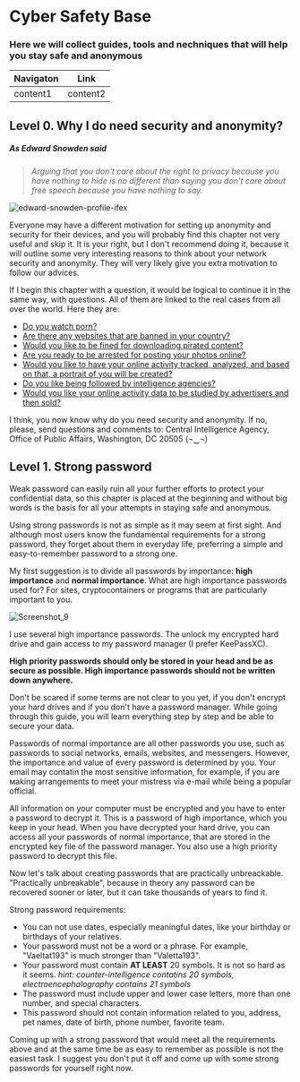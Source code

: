 # Cyber Safety Base

### Here we will collect guides, tools and nechniques that will help you stay safe and anonymous 

Navigaton | Link
----------- | -----------
content1 | content2

## Level 0. Why I do need security and anonymity?

##### As Edward Snowden said
>*Arguing that you don't care about the right to privacy because you 
>have nothing to hide is no different than saying you don't care 
>about free speech because you have nothing to say.*

![edward-snowden-profile-ifex](https://user-images.githubusercontent.com/86369276/123266886-15123680-d505-11eb-8bf7-1265507f6609.jpg)

Everyone may have a different motivation for setting up anonymity and security for their devices, and you will probably find this chapter not very useful and skip it. It is your right, but I don't recommend doing it, because it will outline some very interesting reasons to think about your network security and anonymity. They will very likely give you extra motivation to follow our advices. 

If I begin this chapter with a question, it would be logical to continue it in the same way, with questions. All of them are linked to the real cases from all over the world. Here they are:

* [Do you watch porn?](https://www.theregister.com/2013/02/18/web_cam_singapore_blackmail/)
* [Are there any websites that are banned in your country?](https://en.wikipedia.org/wiki/List_of_websites_blocked_in_the_United_Kingdom)
* [Would you like to be fined for downloading pirated content?](https://www.newser.com/story/306788/woman-gets-6-months-for-using-pirated-copies-of-windows.html)
* [Are you ready to be arrested for posting your photos online?](https://nypost.com/2021/04/20/actress-jailed-in-ghana-for-posing-naked-with-son-on-7th-birthday/)
* [Would you like to have your online activity tracked, analyzed, and based on that, a portrait of you will be created?](https://digit.fyi/uk-mass-surveillance-programmes-ruled-illegal/)
* [Do you like being followed by intelligence agencies?](http://wikileaks.org/)
* [Would you like your online activity data to be studied by advertisers and then sold?](https://www.medicalnewstoday.com/articles/do-mhealth-apps-protect-user-privacy)

I think, you now know why do you need security and anonymity. If no, please, send questions and comments to:
Central Intelligence Agency,
Office of Public Affairs,
Washington, DC 20505
(¬‿¬)

## Level 1. Strong password

Weak password can easily ruin all your further efforts to protect your confidential data, so this chapter is placed at the beginning and without big words is the basis for all your attempts in staying safe and anonymous.

Using strong passwords is not as simple as it may seem at first sight. And although most users know the fundamental requirements for a strong password, they forget about them in everyday life, preferring a simple and easy-to-remember password to a strong one.

My first suggestion is to divide all passwords by importance: **high importance** and **normal importance**. What are high importance passwords used for? For sites, cryptocontainers or programs that are particularly important to you.  

![Screenshot_9](https://user-images.githubusercontent.com/86369276/123275308-e009e200-d50c-11eb-9e63-5252865d032f.png)

I use several high importance passwords. The unlock my encrypted hard drive and gain access to my password manager (I prefer KeePassXC).

**High priority passwords should only be stored in your head and be as secure as possible. High importance passwords should not be written down anywhere.**

Don't be scared if some terms are not clear to you yet, if you don't encrypt your hard drives and if you don't have a password manager. While going through this guide, you will learn everything step by step and be able to secure your data.

Passwords of normal importance are all other passwords you use, such as passwords to social networks, emails, websites, and messengers. However, the importance and value of every password is determined by you. Your email may contatin the most sensitive information, for example, if you are мaking arrangements to meet your mistress via e-mail while being a popular official.

All information on your computer must be encrypted and you have to enter a password to decrypt it. This is a password of high importance, which you keep in your head. When you have decrypted your hard drive, you can access all your passwords of normal importance, that are stored in the encrypted key file of the password manager. You also use a high priority password to decrypt this file.

Now let's talk about creating passwords that are practically unbreackable. "Practically unbreakable", because in theory any password can be recovered sooner or later, but it can take thousands of years to find it.

Strong password requirements:
* You can not use dates, especially meaningful dates, like your birthday or birthdays of your relatives.
* Your password must not be a word or a phrase. For example, "Vaeltat193" is much stronger than "Valetta193".
* Your password must contain **AT LEAST** 20 symbols. It is not so hard as it seems. *hint: counter-intelligence contatins 20 symbols, electroencephalography contains 21 symbols*
* The password must include upper and lower case letters, more than one number, and special characters. 
* This password should not contain information related to you, address, pet names, date of birth, phone number, favorite team.

Coming up with a strong password that would meet all the requirements above and at the same time be as easy to remember as possible is not the easiest task. I suggest you don't put it off and  come up with some strong passwords for yourself right now.
